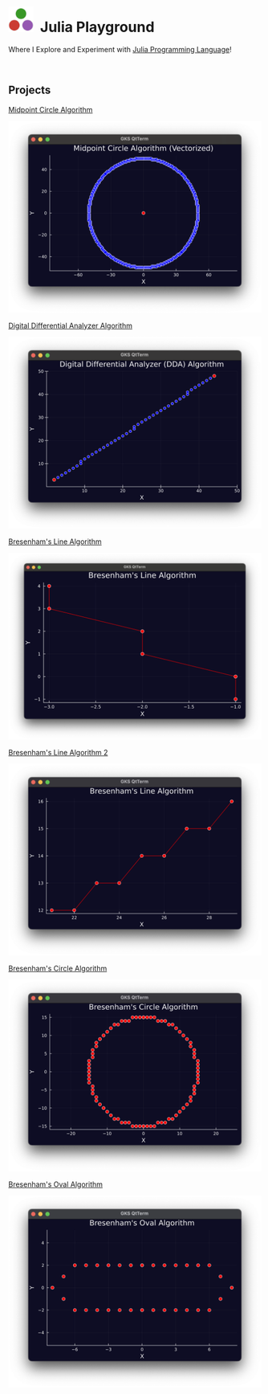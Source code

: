 # <img src="https://github.com/devicons/devicon/blob/master/icons/julia/julia-original.svg" width="50" height="50"/>&nbsp; Julia Playground
Where I Explore and Experiment with [Julia Programming Language](https://github.com/JuliaLang/julia)!

&nbsp;
&nbsp;

## Projects

[Midpoint Circle Algorithm](MidpointCircleAlgorithm/MidpointCircleAlgorithm.jl)

<img src="MidpointCircleAlgorithm/MidpointCircleAlgorithmDemo.png">

[Digital Differential Analyzer Algorithm](DigitalDifferentialAnalyzerAlgorithm/DigitalDifferentialAnalyzerAlgorithm.jl)

<img src="DigitalDifferentialAnalyzerAlgorithm/DigitalDifferentialAnalyzerAlgorithmDemo.png">

[Bresenham's Line Algorithm](BresenhamLineAlgorithm/BresenhamLineAlgorithm.jl)

<img src="BresenhamLineAlgorithm/BresenhamLineAlgorithm.png">

[Bresenham's Line Algorithm 2](BresenhamLineAlgorithm/BresenhamLineAlgorithm2.jl)

<img src="BresenhamLineAlgorithm/BresenhamLineAlgorithm2.png">

[Bresenham's Circle Algorithm](BresenhamCircleAlgorithm/BresenhamCircleAlgorithm.jl)

<img src="BresenhamCircleAlgorithm/BresenhamCircleAlgorithm.png">

[Bresenham's Oval Algorithm](BresenhamOvalAlgorithm/BresenhamOvalAlgorithm.jl)

<img src="BresenhamOvalAlgorithm/BresenhamOvalAlgorithm.png">
